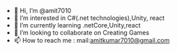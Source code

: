 - 👋 Hi, I’m @amit7010
- 👀 I’m interested in C#(.net technologies),Unity, react
- 🌱 I’m currently learning .netCore,Unity,react
- 💞️ I’m looking to collaborate on Creating Games
- 📫 How to reach me : mail:amitkumar7010@gmail.com

<!---
amit7010/amit7010 is a ✨ special ✨ repository because its `README.md` (this file) appears on your GitHub profile.
You can click the Preview link to take a look at your changes.
--->
